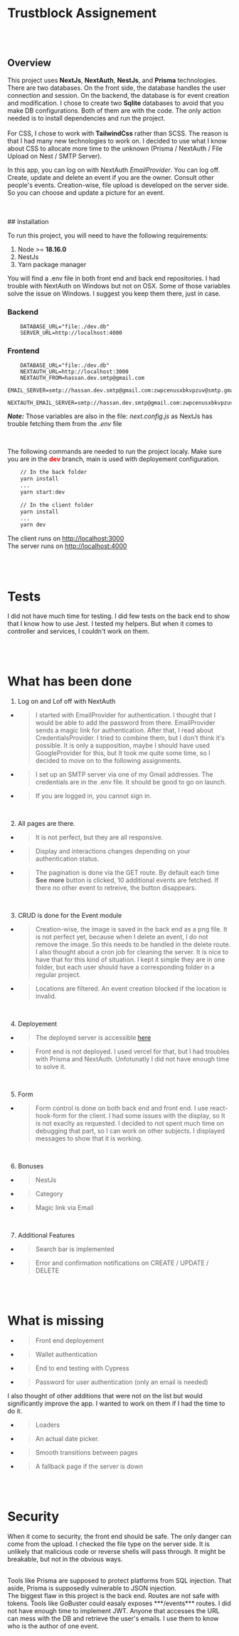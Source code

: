 # Trustblock Assignement

<br />
<br />

## Overview

This project uses **NextJs**, **NextAuth**, **NestJs**, and **Prisma** technologies.
There are two databases. On the front side, the database handles the user connection and session. On the backend, the database is for event creation and modification. I chose to create two **Sqlite** databases to avoid that you make DB configurations. Both of them are with the code. The only action needed is to install dependencies and run the project. <br/><br />
For CSS, I chose to work with **TailwindCss** rather than SCSS.
The reason is that I had many new technologies to work on. I decided to use what I know about CSS to allocate more time to the unknown (Prisma / NextAuth / File Upload on Nest / SMTP Server).

In this app, you can log on with NextAuth _EmailProvider_. You can log off.
Create, update and delete an event if you are the owner.
Consult other people's events.
Creation-wise, file upload is developed on the server side. So you can choose and update a picture for an event.

<br />
<br />
## Installation

To run this project, you will need to have the following requirements:

1. Node >= **18.16.0**
2. NestJs
3. Yarn package manager

You will find a .env file in both front end and back end repositories.
I had trouble with NextAuth on Windows but not on OSX. Some of those variables solve the issue on Windows. I suggest you keep them there, just in case.

### Backend

```
	DATABASE_URL="file:./dev.db"
	SERVER_URL=http://localhost:4000
```

### Frontend

```
	DATABASE_URL="file:./dev.db"
	NEXTAUTH_URL=http://localhost:3000
	NEXTAUTH_FROM=hassan.dev.smtp@gmail.com
	EMAIL_SERVER=smtp://hassan.dev.smtp@gmail.com:zwpcenusxbkvpzuv@smtp.gmail.com:587
	NEXTAUTH_EMAIL_SERVER=smtp://hassan.dev.smtp@gmail.com:zwpcenusxbkvpzuv@smtp.gmail.com:587`
```

**_Note:_**
Those variables are also in the file: _next.config.js_ as NextJs has trouble fetching them from the _.env_ file

<br />

The following commands are needed to run the project localy. Make sure you are in the <span style="color: red;">**dev**</span> branch, main is used with deployement configuration.

```bash
	// In the back folder
	yarn install
	...
	yarn start:dev
```

```bash
	// In the client folder
	yarn install
	...
	yarn dev
```

The client runs on [http://localhost:3000](http://localhost:3000)<br />
The server runs on [http://localhost:4000](http://localhost:4000)

<br />
<br />

# Tests

I did not have much time for testing. I did few tests on the back end to show that I know how to use Jest. I tested my helpers. But when it comes to controller and services, I couldn't work on them.

<br />
<br />

# What has been done

1. Log on and Lof off with NextAuth

-   > I started with EmailProvider for authentication. I thought that I would be able to add the password from there. EmailProvider sends a magic link for authentication. After that, I read about CredentialsProvider. I tried to combine them, but I don't think it's possible. It is only a supposition, maybe I should have used GoogleProvider for this, but It took me quite some time, so I decided to move on to the following assignments.

-   > I set up an SMTP server via one of my Gmail addresses. The credentials are in the .env file. It should be good to go on launch.

-   > If you are logged in, you cannot sign in.

<br />

2. All pages are there.

-   > It is not perfect, but they are all responsive.

-   > Display and interactions changes depending on your authentication status.

-   > The pagination is done via the GET route. By default each time **See more** button is clicked, 10 additional events are fetched. If there no other event to retreive, the button disappears.

<br />

3. CRUD is done for the Event module

-   > Creation-wise, the image is saved in the back end as a png file. It is not perfect yet, because when I delete an event, I do not remove the image. So this needs to be handled in the delete route. I also thought about a cron job for cleaning the server. It is nice to have that for this kind of situation. I kept it simple they are in one folder, but each user should have a corresponding folder in a regular project.

-   > Locations are filtered. An event creation blocked if the location is invalid.

<br />

4. Deployement

-   > The deployed server is accessible [here](https://super-gray-dove.cyclic.app/)
-   > Front end is not deployed. I used vercel for that, but I had troubles with Prisma and NextAuth. Unfotunatly I did not have enough time to solve it.

<br />

5. Form

-   > Form control is done on both back end and front end. I use react-hook-form for the client. I had some issues with the display, so It is not exaclty as requested. I decided to not spent much time on debugging that part, so I can work on other subjects. I displayed messages to show that it is working.

<br />

6. Bonuses

-   > NestJs
-   > Category
-   > Magic link via Email

<br />

7. Additional Features

-   > Search bar is implemented
-   > Error and confirmation notifications on CREATE / UPDATE / DELETE

<br />
<br />

# What is missing

-   > Front end deployement
-   > Wallet authentication
-   > End to end testing with Cypress
-   > Password for user authentication (only an email is needed)

I also thought of other additions that were not on the list but would significantly improve the app.
I wanted to work on them if I had the time to do it.

-   > Loaders
-   > An actual date picker.
-   > Smooth transitions between pages
-   > A fallback page if the server is down

<br />
<br />

# Security

When it come to security, the front end should be safe.
The only danger can come from the upload. I checked the file type on the server side. It is unlikely that malicious code or reverse shells will pass through. It might be breakable, but not in the obvious ways.

<br/>
Tools like Prisma are supposed to protect platforms from SQL injection.
That aside, Prisma is supposedly vulnerable to JSON injection.

<br/>
The biggest flaw in this project is the back end. Routes are not safe with tokens. Tools like GoBuster could easaly exposes ***/events*** routes. I did not have enough time to implement JWT.
Anyone that accesses the URL can mess with the DB and retrieve the user's emails. I use them to know who is the author of one event.
